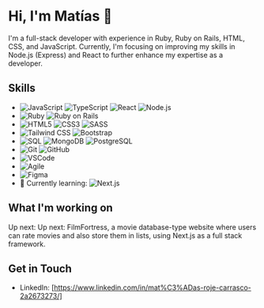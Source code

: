 # Hi, I'm Matías 👋

I'm a full-stack developer with experience in Ruby, Ruby on Rails, HTML, CSS, and JavaScript.
Currently, I'm focusing on improving my skills in Node.js (Express) and React to further enhance my expertise as a developer.

## Skills
- ![JavaScript](https://img.shields.io/badge/-JavaScript-black?style=flat-square&logo=javascript) ![TypeScript](https://img.shields.io/badge/-TypeScript-3178C6?style=flat-square&logo=typescript) ![React](https://img.shields.io/badge/-React-black?style=flat-square&logo=react) ![Node.js](https://img.shields.io/badge/-Node.js-black?style=flat-square&logo=Node.js)
- ![Ruby](https://img.shields.io/badge/-Ruby-CC342D?style=flat-square&logo=ruby&logoColor=white) ![Ruby on Rails](https://img.shields.io/badge/-Rails-CC0000?style=flat-square&logo=ruby-on-rails&logoColor=white)
- ![HTML5](https://img.shields.io/badge/-HTML5-E34F26?style=flat-square&logo=html5&logoColor=white) ![CSS3](https://img.shields.io/badge/-CSS3-1572B6?style=flat-square&logo=css3) ![SASS](https://img.shields.io/badge/-SASS-CC6699?style=flat-square&logo=sass&logoColor=white)
- ![Tailwind CSS](https://img.shields.io/badge/-Tailwind%20CSS-38B2AC?style=flat-square&logo=tailwind-css) ![Bootstrap](https://img.shields.io/badge/-Bootstrap-563D7C?style=flat-square&logo=bootstrap)
- ![SQL](https://img.shields.io/badge/-SQL-336791?style=flat-square&logo=postgresql) ![MongoDB](https://img.shields.io/badge/-MongoDB-black?style=flat-square&logo=mongodb) ![PostgreSQL](https://img.shields.io/badge/-PostgreSQL-336791?style=flat-square&logo=postgresql)
- ![Git](https://img.shields.io/badge/-Git-black?style=flat-square&logo=git) ![GitHub](https://img.shields.io/badge/-GitHub-181717?style=flat-square&logo=github)
- ![VSCode](https://img.shields.io/badge/-VSCode-007ACC?style=flat-square&logo=visual-studio-code)
- ![Agile](https://img.shields.io/badge/-Agile-0e9e5f?style=flat-square&logo=white)
- ![Figma](https://img.shields.io/badge/-Figma-F24E1E?style=flat-square&logo=figma&logoColor=white)
- 🌱 Currently learning: ![Next.js](https://img.shields.io/badge/-Next.js-000000?style=flat-square&logo=next.js)

## What I'm working on
Up next: Up next: FilmFortress, a movie database-type website where users can rate movies and also store them in lists, using Next.js as a full stack framework.

## Get in Touch
- LinkedIn: [https://www.linkedin.com/in/mat%C3%ADas-roje-carrasco-2a2673273/]
